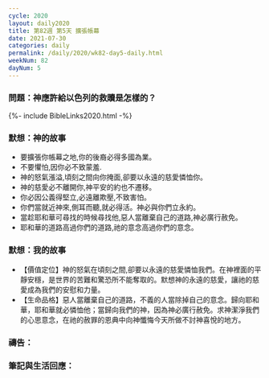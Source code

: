 ```yaml
---
cycle: 2020
layout: daily2020
title: 第82週 第5天 擴張帳幕
date: 2021-07-30
categories: daily
permalink: /daily/2020/wk82-day5-daily.html
weekNum: 82
dayNum: 5
---
```


### 問題：神應許給以色列的救贖是怎樣的？

{%- include BibleLinks2020.html -%}

### 默想：神的故事
+ 要擴張你帳幕之地,你的後裔必得多國為業。
+ 不要懼怕,因你必不致蒙羞.
+ 神的怒氣漲溢,頃刻之間向你掩面,卻要以永遠的慈愛憐恤你。
+ 神的慈愛必不離開你,神平安的約也不遷移。
+ 你必因公義得堅立,必遠離欺壓,不致害怕。
+ 你們當就近神來,側耳而聽,就必得活。神必與你們立永約。
+ 當趁耶和華可尋找的時候尋找他,惡人當離棄自己的道路,神必廣行赦免。
+ 耶和華的道路高過你們的道路,祂的意念高過你們的意念。

### 默想：我的故事
+ 【價值定位】神的怒氣在頃刻之間,卻要以永遠的慈愛憐恤我們。在神裡面的平靜安穩，是世界的苦難和驚恐所不能奪取的。默想神的永遠的慈愛，讓祂的慈愛成為我們的安慰和力量。
+ 【生命品格】惡人當離棄自己的道路，不義的人當除掉自己的意念。歸向耶和華，耶和華就必憐恤他；當歸向我們的神，因為神必廣行赦免。求神潔淨我們的心思意念，在祂的赦罪的恩典中向神懺悔今天所做不討神喜悅的地方。

### 禱告：

### 筆記與生活回應：
